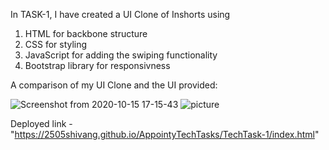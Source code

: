 In TASK-1, I have created a UI Clone of Inshorts using 

1. HTML for backbone structure
2. CSS for styling
3. JavaScript for adding the swiping functionality
4. Bootstrap library for responsivness

A comparison of my UI Clone and the UI provided:

![Screenshot from 2020-10-15 17-15-43](https://user-images.githubusercontent.com/58561050/96119393-8aefe800-0f0a-11eb-9068-450c2b718d36.png)
![picture](./images/left.png)

Deployed link - "https://2505shivang.github.io/AppointyTechTasks/TechTask-1/index.html"

